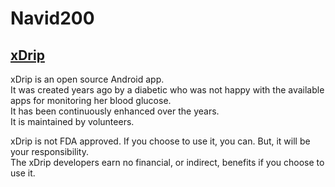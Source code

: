 # Navid200  

## [xDrip](https://navid200.github.io/xDrip/)  
xDrip is an open source Android app.  
It was created years ago by a diabetic who was not happy with the available apps for monitoring her blood glucose.  
It has been continuously enhanced over the years.  
It is maintained by volunteers.  
  
xDrip is not FDA approved.  If you choose to use it, you can.  But, it will be your responsibility.  
The xDrip developers earn no financial, or indirect, benefits if you choose to use it.  
  

